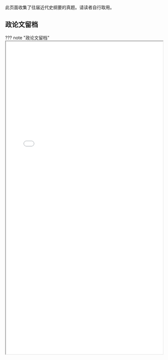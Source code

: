 此页面收集了往届近代史纲要的真题。请读者自行取用。

## 政论文留档

??? note "政论文留档"
    <iframe loading="lazy" src="/static/course/history/problem/政论文留档.pdf" type="application/pdf" width=100% height=1000px></iframe>